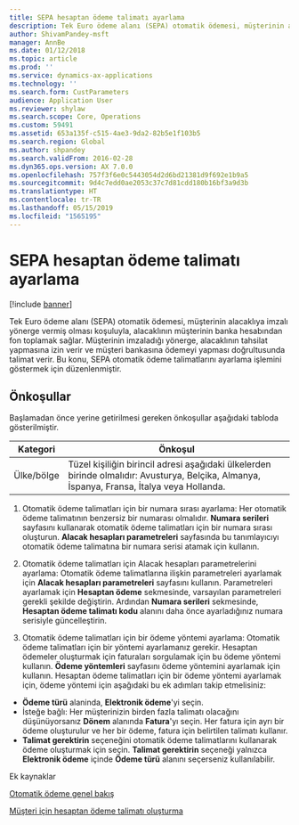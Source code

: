 ```yaml
---
title: SEPA hesaptan ödeme talimatı ayarlama
description: Tek Euro ödeme alanı (SEPA) otomatik ödemesi, müşterinin alacaklıya imzalı yönerge vermiş olması koşuluyla, alacaklının müşterinin banka hesabından fon toplamak sağlar.
author: ShivamPandey-msft
manager: AnnBe
ms.date: 01/12/2018
ms.topic: article
ms.prod: ''
ms.service: dynamics-ax-applications
ms.technology: ''
ms.search.form: CustParameters
audience: Application User
ms.reviewer: shylaw
ms.search.scope: Core, Operations
ms.custom: 59491
ms.assetid: 653a135f-c515-4ae3-9da2-82b5e1f103b5
ms.search.region: Global
ms.author: shpandey
ms.search.validFrom: 2016-02-28
ms.dyn365.ops.version: AX 7.0.0
ms.openlocfilehash: 757f3f6e0c5443054d2d6bd21381d9f692e1b9a5
ms.sourcegitcommit: 9d4c7edd0ae2053c37c7d81cdd180b16bf3a9d3b
ms.translationtype: HT
ms.contentlocale: tr-TR
ms.lasthandoff: 05/15/2019
ms.locfileid: "1565195"
---
```

# <a name="set-up-sepa-direct-debit-mandate"></a>SEPA hesaptan ödeme talimatı ayarlama

[!include [banner](../includes/banner.md)]

Tek Euro ödeme alanı (SEPA) otomatik ödemesi, müşterinin alacaklıya imzalı yönerge vermiş olması koşuluyla, alacaklının müşterinin banka hesabından fon toplamak sağlar. Müşterinin imzaladığı yönerge, alacaklının tahsilat yapmasına izin verir ve müşteri bankasına ödemeyi yapması doğrultusunda talimat verir. Bu konu, SEPA otomatik ödeme talimatlarını ayarlama işlemini göstermek için düzenlenmiştir.

## <a name="prerequisites"></a>Önkoşullar
Başlamadan önce yerine getirilmesi gereken önkoşullar aşağıdaki tabloda gösterilmiştir.

| Kategori       | Önkoşul                                                                                                                                              |
|----------------|-----------------------------------------------------------------------------------------------------------------------------------------------------------|
| Ülke/bölge | Tüzel kişiliğin birincil adresi aşağıdaki ülkelerden birinde olmalıdır: Avusturya, Belçika, Almanya, İspanya, Fransa, İtalya veya Hollanda. |

1. Otomatik ödeme talimatları için bir numara sırası ayarlama: Her otomatik ödeme talimatının benzersiz bir numarası olmalıdır. **Numara serileri** sayfasını kullanarak otomatik ödeme talimatları için bir numara sırası oluşturun. **Alacak hesapları parametreleri** sayfasında bu tanımlayıcıyı otomatik ödeme talimatına bir numara serisi atamak için kullanın.

2. Otomatik ödeme talimatları için Alacak hesapları parametrelerini ayarlama: Otomatik ödeme talimatlarına ilişkin parametreleri ayarlamak için **Alacak hesapları parametreleri** sayfasını kullanın. Parametreleri ayarlamak için **Hesaptan ödeme** sekmesinde, varsayılan parametreleri gerekli şekilde değiştirin. Ardından **Numara serileri** sekmesinde, **Hesaptan ödeme talimatı kodu** alanını daha önce ayarladığınız numara serisiyle güncelleştirin.

3. Otomatik ödeme talimatları için bir ödeme yöntemi ayarlama: Otomatik ödeme talimatları için bir yöntemi ayarlamanız gerekir. Hesaptan ödemeler oluşturmak için faturaları sorgulamak için bu ödeme yöntemi kullanın. **Ödeme yöntemleri** sayfasını ödeme yöntemini ayarlamak için kullanın. Hesaptan ödeme talimatları için bir ödeme yöntemi ayarlamak için, ödeme yöntemi için aşağıdaki bu ek adımları takip etmelisiniz:

-   **Ödeme türü** alaninda, **Elektronik ödeme**'yi seçin.
-   İsteğe bağlı: Her müşterinizin birden fazla talimatı olacağını düşünüyorsanız **Dönem** alanında **Fatura**'yı seçin. Her fatura için ayrı bir ödeme oluşturulur ve her bir ödeme, fatura için belirtilen talimatı kullanır.
-   **Talimat gerektirin** seçeneğini otomatik ödeme talimatlarını kullanarak ödeme oluşturmak için seçin. **Talimat gerektirin** seçeneği yalnızca **Elektronik ödeme** içinde **Ödeme türü** alanını seçerseniz kullanılabilir.

Ek kaynaklar

[Otomatik ödeme genel bakış](sepa-direct-debit-overview.md) 

[Müşteri için hesaptan ödeme talimatı oluşturma](tasks/create-direct-debit-mandate-customer.md) 

